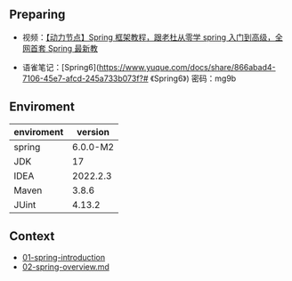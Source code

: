 ## Preparing

- 视频：[【动力节点】Spring 框架教程，跟老杜从零学 spring 入门到高级，全网首套 Spring 最新教](https://www.bilibili.com/video/BV1Ft4y1g7Fb?p=2&vd_source=f25f3aff6cb51f0344e3819804d8f007)

- 语雀笔记：[Spring6](https://www.yuque.com/docs/share/866abad4-7106-45e7-afcd-245a733b073f?# 《Spring6》) 密码：mg9b

## Enviroment

| enviroment | version  |
| :--------- | -------- |
| spring     | 6.0.0-M2 |
| JDK        | 17       |
| IDEA       | 2022.2.3 |
| Maven      | 3.8.6    |
| JUint      | 4.13.2   |

## Context

- [01-spring-introduction](https://github.com/codermartinn/spring-study-notes/blob/main/notes/01-spring-introduction.md)
- [02-spring-overview.md](https://github.com/codermartinn/spring-study-notes/blob/main/notes/02-spring-overview.md)
